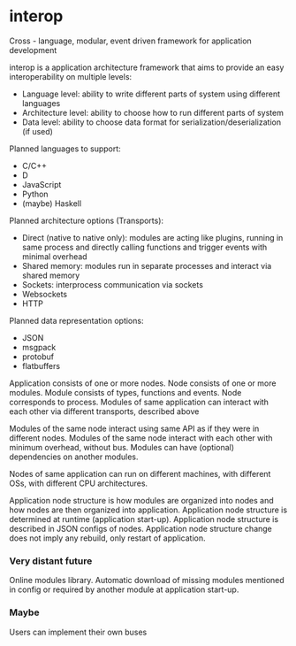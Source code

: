 # interop
Cross - language, modular, event driven framework for application development

interop is a application architecture framework that aims to provide an easy interoperability on multiple levels:
 * Language level: ability to write different parts of system using different languages
 * Architecture level: ability to choose how to run different parts of system
 * Data level: ability to choose data format for serialization/deserialization (if used)

Planned languages to support:
 * C/C++
 * D
 * JavaScript
 * Python
 * (maybe) Haskell

 Planned architecture options (Transports):
  * Direct (native to native only): modules are acting like plugins, running in same process and directly calling functions and trigger events with minimal overhead
  * Shared memory: modules run in separate processes and interact via shared memory
  * Sockets: interprocess communication via sockets
  * Websockets
  * HTTP

 Planned data representation options:
  * JSON
  * msgpack
  * protobuf
  * flatbuffers

Application consists of one or more nodes.
Node consists of one or more modules.
Module consists of types, functions and events.
Node corresponds to process.
Modules of same application can interact with each other via different transports, described above

Modules of the same node interact using same API as if they were in different nodes.
Modules of the same node interact with each other with minimum overhead, without bus.
Modules can have (optional) dependencies on another modules.

Nodes of same application can run on different machines, with different OSs, with different CPU architectures.

Application node structure is how modules are organized into nodes and how nodes are then organized into application.
Application node structure is determined at runtime (application start-up).
Application node structure is described in JSON configs of nodes.
Application node structure change does not imply any rebuild, only restart of application.

### Very distant future
Online modules library.
Automatic download of missing modules mentioned in config or required by another module at application start-up.

### Maybe
Users can implement their own buses
